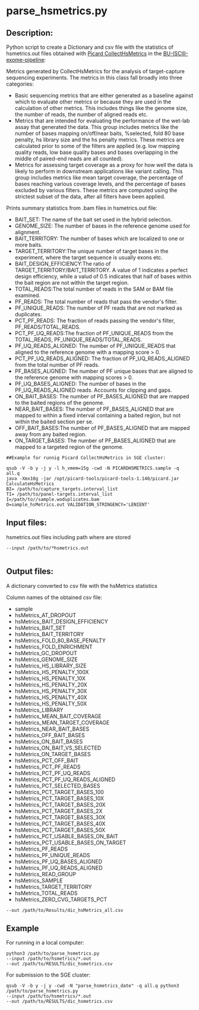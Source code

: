 # parse_hsmetrics.py

## Description:
Python script to create a Dictionary and csv file with the statistics of hsmetrics.out files obtained with [Picard CollectHsMetrics](https://broadinstitute.github.io/picard/picard-metric-definitions.html#HsMetrics) in the [BU-ISCIII-exome-pipeline](https://github.com/BU-ISCIII/exome_pipeline):

Metrics generated by CollectHsMetrics for the analysis of target-capture sequencing experiments. The metrics in this class fall broadly into three categories:

*   Basic sequencing metrics that are either generated as a baseline against which to evaluate other metrics or because they are used in the calculation of other metrics. This includes things like the genome size, the number of reads, the number of aligned reads etc.
*   Metrics that are intended for evaluating the performance of the wet-lab assay that generated the data. This group includes metrics like the number of bases mapping on/off/near baits, %selected, fold 80 base penalty, hs library size and the hs penalty metrics. These metrics are calculated prior to some of the filters are applied (e.g. low mapping quality reads, low base quality bases and bases overlapping in the middle of paired-end reads are all counted).
*   Metrics for assessing target coverage as a proxy for how well the data is likely to perform in downstream applications like variant calling. This group includes metrics like mean target coverage, the percentage of bases reaching various coverage levels, and the percentage of bases excluded by various filters. These metrics are computed using the strictest subset of the data, after all filters have been applied.

Prints summary statistics from .bam files in hsmetrics.out file:

- BAIT\_SET: The name of the bait set used in the hybrid selection.
- GENOME\_SIZE: The number of bases in the reference genome used for alignment.
- BAIT\_TERRITORY: The number of bases which are localized to one or more baits.
- TARGET\_TERRITORY:The unique number of target bases in the experiment, where the target sequence is usually exons etc.
- BAIT\_DESIGN\_EFFICIENCY:The ratio of TARGET\_TERRITORY/BAIT\_TERRITORY. A value of 1 indicates a perfect design efficiency, while a valud of 0.5 indicates that half of bases within the bait region are not within the target region.
- TOTAL\_READS:The total number of reads in the SAM or BAM file examined.
- PF\_READS: The total number of reads that pass the vendor's filter.
- PF\_UNIQUE\_READS: The number of PF reads that are not marked as duplicates.
- PCT\_PF\_READS: The fraction of reads passing the vendor's filter, PF\_READS/TOTAL\_READS.
- PCT\_PF\_UQ\_READS:The fraction of PF\_UNIQUE\_READS from the TOTAL\_READS, PF\_UNIQUE\_READS/TOTAL\_READS.
- PF\_UQ\_READS\_ALIGNED: The number of PF\_UNIQUE\_READS that aligned to the reference genome with a mapping score > 0.
- PCT\_PF\_UQ\_READS\_ALIGNED: The fraction of PF_UQ_READS_ALIGNED from the total number of PF reads.
- PF\_BASES\_ALIGNED: The number of PF unique bases that are aligned to the reference genome with mapping scores > 0.
- PF\_UQ\_BASES\_ALIGNED: The number of bases in the PF\_UQ\_READS\_ALIGNED reads. Accounts for clipping and gaps.
- ON\_BAIT\_BASES: The number of PF\_BASES\_ALIGNED that are mapped to the baited regions of the genome.
- NEAR\_BAIT\_BASES: The number of PF\_BASES\_ALIGNED that are mapped to within a fixed interval containing a baited region, but not within the baited section per se.
- OFF\_BAIT\_BASES:The number of PF\_BASES\_ALIGNED that are mapped away from any baited region.
- ON\_TARGET\_BASES: The number of PF\_BASES\_ALIGNED that are mapped to a targeted region of the genome.



```
##Example for runnig Picard CollectHsMetrics in SGE cluster:

qsub -V -b y -j y -l h_vmem=15g -cwd -N PICARDHSMETRICS.sample -q all.q
java -Xmx10g -jar /opt/picard-tools/picard-tools-1.140/picard.jar CalculateHsMetrics 
BI= /path/to/capture_targets.interval_list 
TI= /path/to/panel-targets.interval_list 
I=/path/to//sample.woduplicates.bam 
O=sample_hsMetrics.out VALIDATION_STRINGENCY='LENIENT'

```



## Input files:

 hsmetrics.out files including path where are stored 

```
--input /path/to/*hsmetrics.out
        
```
  
## Output files:
A dictionary converted to csv file with the hsMetrics statistics

Column names of the obtained csv file:


* sample
* hsMetrics\_AT\_DROPOUT
* hsMetrics\_BAIT\_DESIGN\_EFFICIENCY
* hsMetrics\_BAIT\_SET
* hsMetrics\_BAIT\_TERRITORY
* hsMetrics\_FOLD\_80\_BASE\_PENALTY
* hsMetrics\_FOLD\_ENRICHMENT
* hsMetrics\_GC\_DROPOUT
* hsMetrics\_GENOME\_SIZE
* hsMetrics\_HS\_LIBRARY\_SIZE
* hsMetrics\_HS\_PENALTY\_100X
* hsMetrics\_HS_PENALTY\_10X
* hsMetrics\_HS\_PENALTY\_20X
* hsMetrics_HS\_PENALTY\_30X
* hsMetrics\_HS_PENALTY\_40X
* hsMetrics\_HS_PENALTY\_50X
* hsMetrics\_LIBRARY
* hsMetrics\_MEAN\_BAIT\_COVERAGE
* hsMetrics\_MEAN\_TARGET\_COVERAGE
* hsMetrics\_NEAR\_BAIT\_BASES
* hsMetrics\_OFF\_BAIT\_BASES
* hsMetrics\_ON\_BAIT\_BASES
* hsMetrics\_ON\_BAIT\_VS\_SELECTED
* hsMetrics\_ON\_TARGET\_BASES
* hsMetrics\_PCT\_OFF\_BAIT
* hsMetrics\_PCT\_PF\_READS
* hsMetrics\_PCT\_PF\_UQ\_READS
* hsMetrics\_PCT\_PF\_UQ\_READS\_ALIGNED
* hsMetrics\_PCT\_SELECTED\_BASES
* hsMetrics\_PCT\_TARGET\_BASES\_100
* hsMetrics\_PCT\_TARGET\_BASES\_10X
* hsMetrics\_PCT\_TARGET\_BASES\_20X
* hsMetrics\_PCT\_TARGET\_BASES\_2X
* hsMetrics\_PCT\_TARGET\_BASES_30X
* hsMetrics\_PCT\_TARGET\_BASES\_40X
* hsMetrics\_PCT\_TARGET\_BASES\_50X
* hsMetrics\_PCT\_USABLE\_BASES\_ON\_BAIT
* hsMetrics\_PCT\_USABLE\_BASES\_ON\_TARGET
* hsMetrics\_PF\_READS
* hsMetrics\_PF\_UNIQUE_READS
* hsMetrics\_PF_UQ_BASES_ALIGNED
* hsMetrics\_PF\_UQ\_READS\_ALIGNED
* hsMetrics\_READ\_GROUP
* hsMetrics\_SAMPLE
* hsMetrics\_TARGET\_TERRITORY
* hsMetrics\_TOTAL\_READS
* hsMetrics\_ZERO\_CVG\_TARGETS\_PCT



```
--out /path/to/Results/dic_hsMetrics_all.csv
``` 

## Example

For running in a local computer:

```
python3 /path/to/parse_hsmetrics.py
--input /path/to/hsmetrics/*.out
--out /path/to/RESULTS/dic_hsmetrics.csv

```
 

For submission to the SGE cluster:

```
qsub -V -b y -j y -cwd -N "parse_hsmetrics_date" -q all.q python3 /path/to/parse_hsmetrics.py
--input /path/to/hsmetrics/*.out
--out /path/to/RESULTS/dic_hsmetrics.csv

```
   